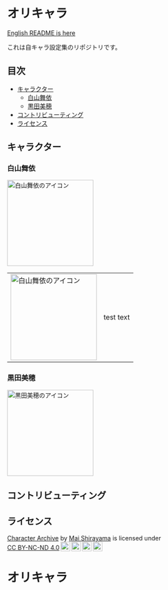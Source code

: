 # オリキャラ

[English README is here](README.md)

これは自キャラ設定集のリポジトリです。

## 目次
- [キャラクター](#キャラクター)
    - [白山舞依](#白山舞依)
    - [黒田美穂](#黒田美穂)
- [コントリビューティング](#コントリビューティング)
- [ライセンス](#ライセンス)

## キャラクター

### 白山舞依
<image src="/images/20231218_mai.png" alt="白山舞依のアイコン" width=200/>
<table>
    <tbody>
        <tr>
            <td style="border: 0 solid transparent">
                <image src="/images/20231218_mai.png" alt="白山舞依のアイコン" width=200/>
            </td>
            <td style="border: 0 solid transparent">
                test text
            </td>
        </tr>
    </tbody>
</table>

### 黒田美穂
<image src="/images/20240424_miho.png" alt="黒田美穂のアイコン" width=200/>

## コントリビューティング

## ライセンス
<p xmlns:cc="http://creativecommons.org/ns#" xmlns:dct="http://purl.org/dc/terms/"><a property="dct:title" rel="cc:attributionURL" href="https://github.com/shiraya-ma/character-archives">Character Archive</a> by <a rel="cc:attributionURL dct:creator" property="cc:attributionName" href="https://www.shiraya.ma/">Mai Shirayama</a> is licensed under <a href="https://creativecommons.org/licenses/by-nc-nd/4.0/?ref=chooser-v1" target="_blank" rel="license noopener noreferrer" style="display:inline-block;">CC BY-NC-ND 4.0<img style="height:22px!important;margin-left:3px;vertical-align:text-bottom;" src="https://mirrors.creativecommons.org/presskit/icons/cc.svg?ref=chooser-v1" alt=""><img style="height:22px!important;margin-left:3px;vertical-align:text-bottom;" src="https://mirrors.creativecommons.org/presskit/icons/by.svg?ref=chooser-v1" alt=""><img style="height:22px!important;margin-left:3px;vertical-align:text-bottom;" src="https://mirrors.creativecommons.org/presskit/icons/nc.svg?ref=chooser-v1" alt=""><img style="height:22px!important;margin-left:3px;vertical-align:text-bottom;" src="https://mirrors.creativecommons.org/presskit/icons/nd.svg?ref=chooser-v1" alt=""></a></p>

# オリキャラ
